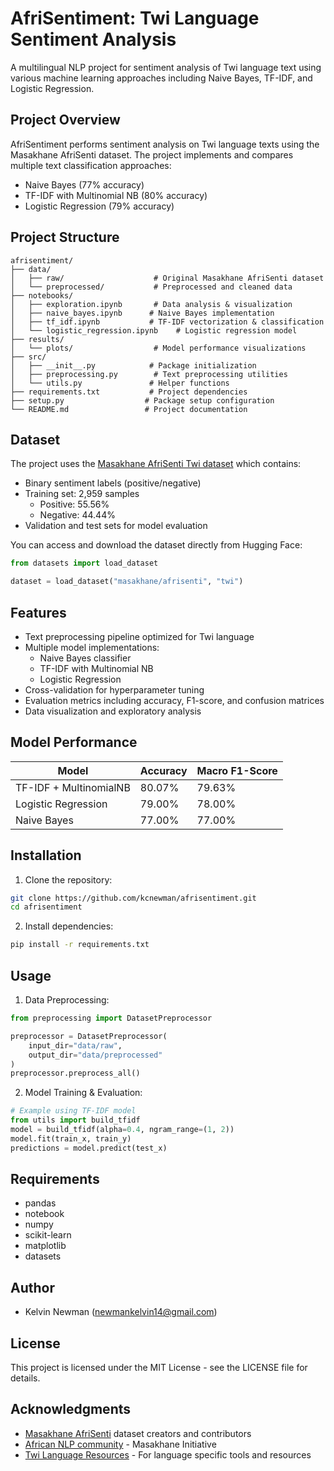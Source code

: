 # AfriSentiment: Twi Language Sentiment Analysis

A multilingual NLP project for sentiment analysis of Twi language text using various machine learning approaches including Naive Bayes, TF-IDF, and Logistic Regression.

## Project Overview

AfriSentiment performs sentiment analysis on Twi language texts using the Masakhane AfriSenti dataset. The project implements and compares multiple text classification approaches:

- Naive Bayes (77% accuracy)
- TF-IDF with Multinomial NB (80% accuracy)
- Logistic Regression (79% accuracy)

## Project Structure

```
afrisentiment/
├── data/
│   ├── raw/                    # Original Masakhane AfriSenti dataset
│   └── preprocessed/           # Preprocessed and cleaned data
├── notebooks/
│   ├── exploration.ipynb       # Data analysis & visualization
│   ├── naive_bayes.ipynb      # Naive Bayes implementation
│   ├── tf_idf.ipynb           # TF-IDF vectorization & classification
│   └── logistic_regression.ipynb    # Logistic regression model
├── results/
│   └── plots/                  # Model performance visualizations
├── src/
│   ├── __init__.py            # Package initialization
│   ├── preprocessing.py        # Text preprocessing utilities
│   └── utils.py               # Helper functions
├── requirements.txt           # Project dependencies
├── setup.py                  # Package setup configuration
└── README.md                 # Project documentation
```

## Dataset

The project uses the [Masakhane AfriSenti Twi dataset](https://huggingface.co/datasets/masakhane/afrisenti/viewer/twi) which contains:

- Binary sentiment labels (positive/negative)
- Training set: 2,959 samples
  - Positive: 55.56%
  - Negative: 44.44%
- Validation and test sets for model evaluation

You can access and download the dataset directly from Hugging Face:

```python
from datasets import load_dataset

dataset = load_dataset("masakhane/afrisenti", "twi")
```

## Features

- Text preprocessing pipeline optimized for Twi language
- Multiple model implementations:
  - Naive Bayes classifier
  - TF-IDF with Multinomial NB
  - Logistic Regression
- Cross-validation for hyperparameter tuning
- Evaluation metrics including accuracy, F1-score, and confusion matrices
- Data visualization and exploratory analysis

## Model Performance

| Model                  | Accuracy | Macro F1-Score |
| ---------------------- | -------- | -------------- |
| TF-IDF + MultinomialNB | 80.07%   | 79.63%         |
| Logistic Regression    | 79.00%   | 78.00%         |
| Naive Bayes            | 77.00%   | 77.00%         |

## Installation

1. Clone the repository:

```bash
git clone https://github.com/kcnewman/afrisentiment.git
cd afrisentiment
```

2. Install dependencies:

```bash
pip install -r requirements.txt
```

## Usage

1. Data Preprocessing:

```python
from preprocessing import DatasetPreprocessor

preprocessor = DatasetPreprocessor(
    input_dir="data/raw",
    output_dir="data/preprocessed"
)
preprocessor.preprocess_all()
```

2. Model Training & Evaluation:

```python
# Example using TF-IDF model
from utils import build_tfidf
model = build_tfidf(alpha=0.4, ngram_range=(1, 2))
model.fit(train_x, train_y)
predictions = model.predict(test_x)
```

## Requirements

- pandas
- notebook
- numpy
- scikit-learn
- matplotlib
- datasets

## Author

- Kelvin Newman (newmankelvin14@gmail.com)

## License

This project is licensed under the MIT License - see the LICENSE file for details.

## Acknowledgments

- [Masakhane AfriSenti](https://github.com/masakhane-io/masakhane-sentiment) dataset creators and contributors
- [African NLP community](https://www.masakhane.io/) - Masakhane Initiative
- [Twi Language Resources](https://github.com/twi-digital-language-resources) - For language specific tools and resources
